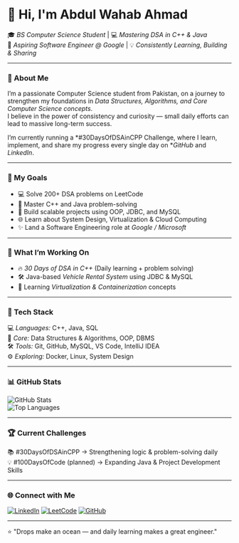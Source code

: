 # 👋 Hi, I'm Abdul Wahab Ahmad  

🎓 *BS Computer Science Student* | 💻 *Mastering DSA in C++ & Java*  
🚀 *Aspiring Software Engineer @ Google* | 💡 *Consistently Learning, Building & Sharing*  

---

### 🌱 About Me  
I’m a passionate Computer Science student from Pakistan, on a journey to strengthen my foundations in *Data Structures, Algorithms, and Core Computer Science concepts*.  
I believe in the power of consistency and curiosity — small daily efforts can lead to massive long-term success.  

I’m currently running a *#30DaysOfDSAinCPP Challenge, where I learn, implement, and share my progress every single day on **GitHub* and *LinkedIn*.  

---

### 🎯 My Goals  
- 💻 Solve 200+ DSA problems on LeetCode  
- 🧠 Master C++ and Java problem-solving  
- 🧩 Build scalable projects using OOP, JDBC, and MySQL  
- 🌐 Learn about System Design, Virtualization & Cloud Computing  
- ✨ Land a Software Engineering role at *Google / Microsoft*

---

### 🧩 What I’m Working On  
- 🔥 *30 Days of DSA in C++* (Daily learning + problem solving)  
- 🛠 Java-based *Vehicle Rental System* using JDBC & MySQL  
- 🧱 Learning *Virtualization & Containerization* concepts  

---

### 🧠 Tech Stack  
💻 *Languages:* C++, Java, SQL  
🧩 *Core:* Data Structures & Algorithms, OOP, DBMS  
🛠 *Tools:* Git, GitHub, MySQL, VS Code, IntelliJ IDEA  
⚙ *Exploring:* Docker, Linux, System Design  

---

### 📊 GitHub Stats  
![GitHub Stats](https://github-readme-stats.vercel.app/api?username=Abdul-wahab113&show_icons=true&theme=radical)  
![Top Languages](https://github-readme-stats.vercel.app/api/top-langs/?username=Abdul-wahab113&layout=compact&theme=radical)  

---

### 🏆 Current Challenges  
📚 #30DaysOfDSAinCPP → Strengthening logic & problem-solving daily  
💡 #100DaysOfCode (planned) → Expanding Java & Project Development Skills  

---

### 🌐 Connect with Me  
[![LinkedIn](https://img.shields.io/badge/LinkedIn-blue?logo=linkedin&logoColor=white)]([https://linkedin.com/in/YOUR-LINKEDIN](https://www.linkedin.com/in/abdul-wahab-ahmad-821744271/))  
[![LeetCode](https://img.shields.io/badge/LeetCode-orange?logo=leetcode&logoColor=white)]([https://leetcode.com/YOUR-LEETCODE](https://leetcode.com/u/mVUO2ANGI5/))  
[![GitHub](https://img.shields.io/badge/GitHub-black?logo=github&logoColor=white)]([https://github.com/YOUR_USERNAME](https://github.com/Abdul-wahab113))  

---

⭐ "Drops make an ocean — and daily learning makes a great engineer."
